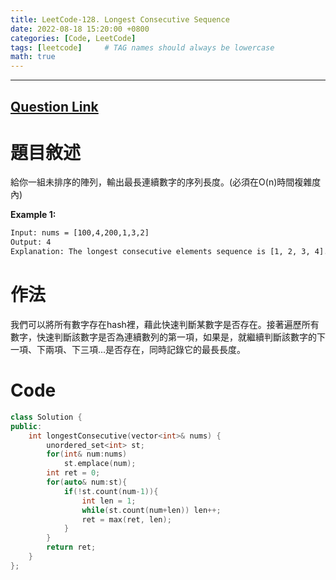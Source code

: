 ```yaml
---
title: LeetCode-128. Longest Consecutive Sequence
date: 2022-08-18 15:20:00 +0800
categories: [Code, LeetCode]
tags: [leetcode]     # TAG names should always be lowercase
math: true
---
```


---
## [Question Link](https://leetcode.com/problems/longest-consecutive-sequence/ "leetcode-128")

**題目敘述**
===
給你一組未排序的陣列，輸出最長連續數字的序列長度。(必須在O(n)時間複雜度內)
<br>

**Example 1:**
```txt
Input: nums = [100,4,200,1,3,2]
Output: 4
Explanation: The longest consecutive elements sequence is [1, 2, 3, 4]. Therefore its length is 4.
```

**作法**
===
我們可以將所有數字存在hash裡，藉此快速判斷某數字是否存在。接著遍歷所有數字，快速判斷該數字是否為連續數列的第一項，如果是，就繼續判斷該數字的下一項、下兩項、下三項...是否存在，同時記錄它的最長長度。

**Code**
===

```cpp
class Solution {
public:
    int longestConsecutive(vector<int>& nums) {
        unordered_set<int> st;
        for(int& num:nums)
            st.emplace(num);
        int ret = 0;
        for(auto& num:st){
            if(!st.count(num-1)){
                int len = 1;
                while(st.count(num+len)) len++;
                ret = max(ret, len);
            }
        }
        return ret;
    }
};
```